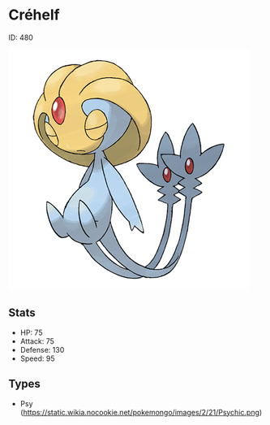 # Créhelf


ID: 480

![](https://raw.githubusercontent.com/PokeAPI/sprites/master/sprites/pokemon/other/official-artwork/480.png "Créhelf")

## Stats


 - HP: 75
 - Attack: 75
 - Defense: 130
 - Speed: 95

## Types


 - Psy (https://static.wikia.nocookie.net/pokemongo/images/2/21/Psychic.png)
